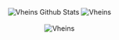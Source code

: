 <div align="center">
  <img src="https://github-readme-stats.vercel.app/api?username=vheins&count_private=true&show_icons=true&theme=dracula" alt="Vheins Github Stats">
  <img src="https://github-readme-stats.vercel.app/api/top-langs/?username=Vheins&count_private=truetheme=blue-green" alt="Vheins" />
</div>

<br>

<div align="center">
  <img align="center" src="https://github-readme-streak-stats.herokuapp.com/?user=Vheins&" alt="Vheins" />
</div>

<br>
